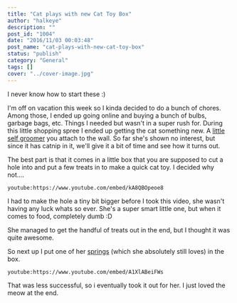 ```yaml
---
title: "Cat plays with new Cat Toy Box"
author: "halkeye"
description: ""
post_id: "1004"
date: "2016/11/03 00:03:48"
post_name: "cat-plays-with-new-cat-toy-box"
status: "publish"
category: "General"
tags: []
cover: "../cover-image.jpg"
---
```


I never know how to start these :)

I'm off on vacation this week so I kinda decided to do a bunch of chores. Among those, I ended up going online and buying a bunch of bulbs, garbage bags, etc. Things I needed but wasn't in a super rush for. During this little shopping spree I ended up getting the cat something new. A [little self groomer](https://www.amazon.ca/gp/product/B00D3NI2PG) you attach to the wall. So far she's shown no interest, but since it has catnip in it, we'll give it a bit of time and see how it turns out.

The best part is that it comes in a little box that you are supposed to cut a hole into and put a few treats in to make a quick cat toy. I decided why not....

`youtube:https://www.youtube.com/embed/kA8QBOpeoe8`

I had to make the hole a tiny bit bigger before I took this video, she wasn't having any luck whats so ever. She's a super smart little one, but when it comes to food, completely dumb :D

She managed to get the handful of treats out in the end, but I thought it was quite awesome.

So next up I put one of her [springs](/2016/01/06/cat-2/) (which she absolutely still loves) in the box.

`youtube:https://www.youtube.com/embed/A1XlABeiFWs`

That was less successful, so i eventually took it out for her. I just loved the meow at the end.

